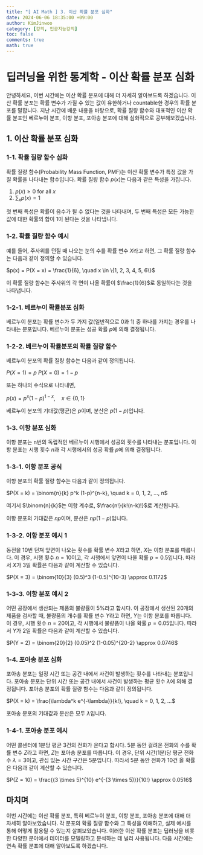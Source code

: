 ```yaml
---
title: "[ AI Math ] 3. 이산 확률 분포 심화"
date: 2024-06-06 18:35:00 +09:00
author: KimJinwoo
category: [강의, 인공지능강의]
toc: false
comments: true
math: true
---
```


# 딥러닝을 위한 통계학 - 이산 확률 분포 심화

안녕하세요, 이번 시간에는 이산 확률 분포에 대해 더 자세히 알아보도록 하겠습니다. 이산 확률 분포는 확률 변수가 가질 수 있는 값이 유한하거나 countable한 경우의 확률 분포를 말합니다. 지난 시간에 배운 내용을 바탕으로, 확률 질량 함수와 대표적인 이산 확률 분포인 베르누이 분포, 이항 분포, 포아송 분포에 대해 심화적으로 공부해보겠습니다.

## 1. 이산 확률 분포 심화

### 1-1. 확률 질량 함수 심화

확률 질량 함수(Probability Mass Function, PMF)는 이산 확률 변수가 특정 값을 가질 확률을 나타내는 함수입니다. 확률 질량 함수 $p(x)$는 다음과 같은 특성을 가집니다.

1. $p(x) \geq 0$ for all $x$
2. $\sum_{x} p(x) = 1$

첫 번째 특성은 확률이 음수가 될 수 없다는 것을 나타내며, 두 번째 특성은 모든 가능한 값에 대한 확률의 합이 1이 된다는 것을 나타냅니다.

### 1-2. 확률 질량 함수 예시

예를 들어, 주사위를 던질 때 나오는 눈의 수를 확률 변수 $X$라고 하면, 그 확률 질량 함수는 다음과 같이 정의할 수 있습니다.

$p(x) = P(X = x) = \frac{1}{6}, \quad x \in \{1, 2, 3, 4, 5, 6\}$

이 확률 질량 함수는 주사위의 각 면이 나올 확률이 $\frac{1}{6}$로 동일하다는 것을 나타냅니다.

### 1-2-1. 베르누이 확률분포 심화

베르누이 분포는 확률 변수가 두 가지 값(일반적으로 0과 1) 중 하나를 가지는 경우를 나타내는 분포입니다. 베르누이 분포는 성공 확률 $p$에 의해 결정됩니다.

### 1-2-2. 베르누이 확률분포의 확률 질량 함수

베르누이 분포의 확률 질량 함수는 다음과 같이 정의됩니다.

$P(X = 1) = p$
$P(X = 0) = 1 - p$

또는 하나의 수식으로 나타내면,

$p(x) = p^x (1-p)^{1-x}, \quad x \in \{0, 1\}$

베르누이 분포의 기대값(평균)은 $p$이며, 분산은 $p(1-p)$입니다.

### 1-3. 이항 분포 심화

이항 분포는 n번의 독립적인 베르누이 시행에서 성공의 횟수를 나타내는 분포입니다. 이항 분포는 시행 횟수 $n$과 각 시행에서의 성공 확률 $p$에 의해 결정됩니다.

### 1-3-1. 이항 분포 공식

이항 분포의 확률 질량 함수는 다음과 같이 정의됩니다.

$P(X = k) = \binom{n}{k} p^k (1-p)^{n-k}, \quad k = 0, 1, 2, ..., n$

여기서 $\binom{n}{k}$는 이항 계수로, $\frac{n!}{k!(n-k)!}$로 계산됩니다.

이항 분포의 기대값은 $np$이며, 분산은 $np(1-p)$입니다.

### 1-3-2. 이항 분포 예시 1

동전을 10번 던져 앞면이 나오는 횟수를 확률 변수 $X$라고 하면, $X$는 이항 분포를 따릅니다. 이 경우, 시행 횟수 $n=10$이고, 각 시행에서 앞면이 나올 확률 $p=0.5$입니다. 따라서 $X$가 3일 확률은 다음과 같이 계산할 수 있습니다.

$P(X = 3) = \binom{10}{3} (0.5)^3 (1-0.5)^{10-3} \approx 0.1172$

### 1-3-3. 이항 분포 예시 2

어떤 공장에서 생산되는 제품의 불량률이 5%라고 합시다. 이 공장에서 생산된 20개의 제품을 검사할 때, 불량품의 개수를 확률 변수 $Y$라고 하면, $Y$는 이항 분포를 따릅니다. 이 경우, 시행 횟수 $n=20$이고, 각 시행에서 불량품이 나올 확률 $p=0.05$입니다. 따라서 $Y$가 2일 확률은 다음과 같이 계산할 수 있습니다.

$P(Y = 2) = \binom{20}{2} (0.05)^2 (1-0.05)^{20-2} \approx 0.0746$

### 1-4. 포아송 분포 심화

포아송 분포는 일정 시간 또는 공간 내에서 사건이 발생하는 횟수를 나타내는 분포입니다. 포아송 분포는 단위 시간 또는 공간 내에서 사건이 발생하는 평균 횟수 $\lambda$에 의해 결정됩니다. 포아송 분포의 확률 질량 함수는 다음과 같이 정의됩니다.

$P(X = k) = \frac{\lambda^k e^{-\lambda}}{k!}, \quad k = 0, 1, 2, ...$

포아송 분포의 기대값과 분산은 모두 $\lambda$입니다.

### 1-4-1. 포아송 분포 예시

어떤 콜센터에 1분당 평균 3건의 전화가 온다고 합시다. 5분 동안 걸려온 전화의 수를 확률 변수 $Z$라고 하면, $Z$는 포아송 분포를 따릅니다. 이 경우, 단위 시간(1분)당 평균 전화 수 $\lambda=3$이고, 관심 있는 시간 구간은 5분입니다. 따라서 5분 동안 전화가 10건 올 확률은 다음과 같이 계산할 수 있습니다.

$P(Z = 10) = \frac{(3 \times 5)^{10} e^{-(3 \times 5)}}{10!} \approx 0.0516$

## 마치며

이번 시간에는 이산 확률 분포, 특히 베르누이 분포, 이항 분포, 포아송 분포에 대해 더 자세히 알아보았습니다. 각 분포의 확률 질량 함수와 그 특성을 이해하고, 실제 예시를 통해 어떻게 활용될 수 있는지 살펴보았습니다. 이러한 이산 확률 분포는 딥러닝을 비롯한 다양한 분야에서 데이터를 모델링하고 분석하는 데 널리 사용됩니다. 다음 시간에는 연속 확률 분포에 대해 알아보도록 하겠습니다.
